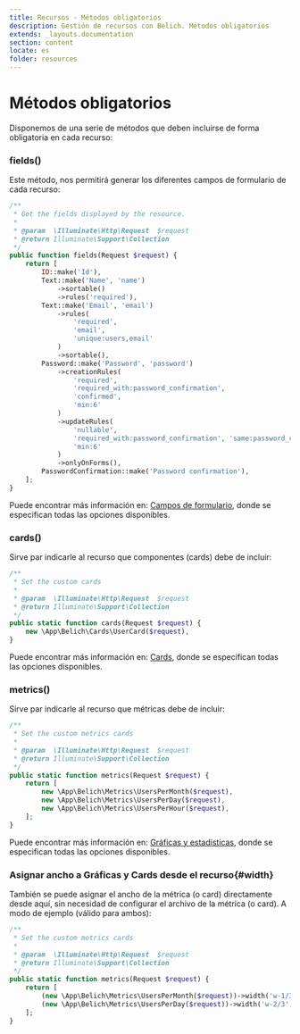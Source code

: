 ```yaml
---
title: Recursos - Métodos obligatorios
description: Gestión de recursos con Belich. Métodos obligatorios
extends: _layouts.documentation
section: content
locate: es
folder: resources
---
```


# Métodos obligatorios

Disponemos de una serie de métodos que deben incluirse de forma obligatoria en cada recurso:

### fields()

Este método, nos permitirá generar los diferentes campos de formulario de cada recurso:

```php
/**
 * Get the fields displayed by the resource.
 *
 * @param  \Illuminate\Http\Request  $request
 * @return Illuminate\Support\Collection
 */
public function fields(Request $request) {
    return [
        ID::make('Id'),
        Text::make('Name', 'name')
            ->sortable()
            ->rules('required'),
        Text::make('Email', 'email')
            ->rules(
                'required', 
                'email', 
                'unique:users,email'
            )
            ->sortable(),
        Password::make('Password', 'password')
            ->creationRules(
                'required', 
                'required_with:password_confirmation', 
                'confirmed', 
                'min:6'
            )
            ->updateRules(
                'nullable', 
                'required_with:password_confirmation', 'same:password_confirmation', 
                'min:6'
            )
            ->onlyOnForms(),
        PasswordConfirmation::make('Password confirmation'),
    ];
}
```

Puede encontrar más información en: [Campos de formulario](../fields/intro), donde se especifican todas las opciones disponibles.

### cards() 

Sirve par indicarle al recurso que componentes (cards) debe de incluir:

```php
/**
 * Set the custom cards
 *
 * @param  \Illuminate\Http\Request  $request
 * @return Illuminate\Support\Collection
 */
public static function cards(Request $request) {
    new \App\Belich\Cards\UserCard($request),
}
```

Puede encontrar más información en: [Cards](../cards/card), donde se especifican todas las opciones disponibles.

### metrics()

Sirve par indicarle al recurso que métricas debe de incluir:

```php
/**
 * Set the custom metrics cards
 *
 * @param  \Illuminate\Http\Request  $request
 * @return Illuminate\Support\Collection
 */
public static function metrics(Request $request) {
    return [
        new \App\Belich\Metrics\UsersPerMonth($request),
        new \App\Belich\Metrics\UsersPerDay($request),
        new \App\Belich\Metrics\UsersPerHour($request),
    ];
}
```

Puede encontrar más información en: [Gráficas y estadísticas](../metrics/metrics), donde se especifican todas las opciones disponibles.

### Asignar ancho a Gráficas y Cards desde el recurso{#width}

También se puede asignar el ancho de la métrica (o card) directamente desde aquí, sin necesidad de configurar el archivo de la métrica (o card). A modo de ejemplo (válido para ambos):

```php
/**
 * Set the custom metrics cards
 *
 * @param  \Illuminate\Http\Request  $request
 * @return Illuminate\Support\Collection
 */
public static function metrics(Request $request) {
    return [
        (new \App\Belich\Metrics\UsersPerMonth($request))->width('w-1/3'),
        (new \App\Belich\Metrics\UsersPerDay($request))->width('w-2/3'),
    ];
}
```
